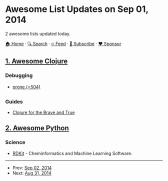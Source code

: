 # Awesome List Updates on Sep 01, 2014

2 awesome lists updated today.

[🏠 Home](/README.md) · [🔍 Search](https://www.trackawesomelist.com/search/) · [🔥 Feed](https://www.trackawesomelist.com/rss.xml) · [📮 Subscribe](https://trackawesomelist.us17.list-manage.com/subscribe?u=d2f0117aa829c83a63ec63c2f&id=36a103854c) · [❤️  Sponsor](https://github.com/sponsors/theowenyoung)



## [1. Awesome Clojure](/content/razum2um/awesome-clojure/README.md)

### Debugging

*   [prone (⭐504)](https://github.com/magnars/prone)

### Guides

*   [Clojure for the Brave and True](http://www.braveclojure.com/)

## [2. Awesome Python](/content/vinta/awesome-python/README.md)

### Science

*   [RDKit](http://www.rdkit.org/) - Cheminformatics and Machine Learning Software.

---

- Prev: [Sep 02, 2014](/content/2014/09/02/README.md)
- Next: [Aug 31, 2014](/content/2014/08/31/README.md)